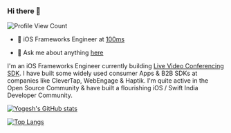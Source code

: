 ### Hi there 👋
![Profile View Count](https://komarev.com/ghpvc/?username=ygit&color=green)

- 🍎 iOS Frameworks Engineer at [100ms](https://www.100ms.live/)

- 💬 Ask me about anything [here](https://github.com/ygit/ygit/issues)

I'm an iOS Frameworks Engineer currently building [Live Video Conferencing SDK](http://github.com/100mslive/). I have built some widely used consumer Apps & B2B SDKs at companies like CleverTap, WebEngage & Haptik. I'm quite active in the Open Source Community & have built a flourishing iOS / Swift India Developer Community.

[![Yogesh's GitHub stats](https://github-readme-stats.vercel.app/api?username=ygit&show_icons=true&count_private=true&theme=gruvbox)](https://github.com/ygit)

[![Top Langs](https://github-readme-stats.vercel.app/api/top-langs/?username=ygit&theme=gruvbox)](https://github.com/ygit)

<!--
**ygit/ygit** is a ✨ _special_ ✨ repository because its `README.md` (this file) appears on your GitHub profile.

Here are some ideas to get you started:

- 🔭 I’m currently working on ...
- 🌱 I’m currently learning ...
- 👯 I’m looking to collaborate on ...
- 🤔 I’m looking for help with ...
- 💬 Ask me about ...
- 📫 How to reach me: ...
- 😄 Pronouns: ...
- ⚡ Fun fact: ...
-->
